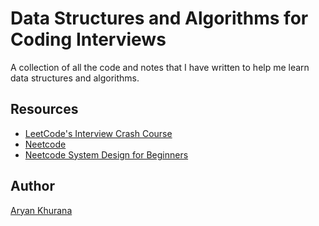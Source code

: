 # Data Structures and Algorithms for Coding Interviews

A collection of all the code and notes that I have written to help me learn data structures and algorithms.

## Resources

- [LeetCode's Interview Crash Course](https://leetcode.com/explore/interview/card/leetcodes-interview-crash-course-data-structures-and-algorithms/)
- [Neetcode](https://neetcode.io)
- [Neetcode System Design for Beginners](https://neetcode.io/courses/system-design-for-beginners)

## Author

[Aryan Khurana](https://www.github.com/AryanK1511)
